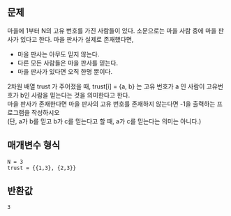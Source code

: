 ## 문제

마을에 1부터 N의 고유 번호를 가진 사람들이 있다. 소문으로는 마을 사람 중에 마을 판사가 있다고 한다. 마을 판사가 실제로 존재했다면,

- 마을 판사는 아무도 믿지 않는다.
- 다른 모든 사람들은 마을 판사를 믿는다.
- 마을 판사가 있다면 오직 한명 뿐이다.

2차원 배열 trust 가 주어졌을 때, trust[i] = {a, b} 는 고유 번호가 a 인 사람이 고유번호가 b인 사람을 믿는다는 것을 의미한다고 한다.  
마을 판사가 존재한다면 마을 판사의 고유 번호를 존재하지 않는다면 -1을 출력하는 프로그램을 작성하시오  
(단, a가 b를 믿고 b가 c를 믿는다고 할 때, a가 c를 믿는다는 의미는 아니다.)

## 매개변수 형식
```
N = 3
trust = {{1,3}, {2,3}}
```

## 반환값

```
3
```